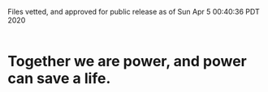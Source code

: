 Files vetted, and approved for public release as of Sun Apr  5 00:40:36 PDT 2020<br><br><h1>Together we are power, and power can save a life.</h1>
